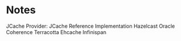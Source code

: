 # Notes

JCache Provider:
JCache Reference Implementation
Hazelcast
Oracle Coherence
Terracotta Ehcache
Infinispan
